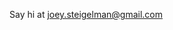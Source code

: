 <!-- ## Featured Projects
* [Weather App](https://github.com/jsteigelman/node-weather-app) - a Node.js weather app that uses Express and APIs from Mapbox and Weatherstack to retrieve location and weather data
* [Chat App](https://github.com/jsteigelman/chat-app) - a Node.js chat app with real-time data transfer
* [Task Manager REST API](https://github.com/jsteigelman/node-task-manager) - a REST API that allows users to perform CRUD operations with a task manager app
## Get In Touch
 -->
Say hi at [joey.steigelman@gmail.com](mailto:joey.steigelman@gmail.com?subject=Hello)
